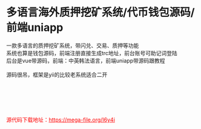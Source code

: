 # 多语言海外质押挖矿系统/代币钱包源码/前端uniapp

一款多语言的质押挖矿系统，带闪兑、交易、质押等功能<br>系统也算是钱包源码，前端注册直接生成trc地址，前台账号可助记词登陆<br>后台是vue带源码，前端：中英韩法语言，前端uniapp带源码跟教程<br><br>源码很吊，框架是yii的比较老系统适合二开<br><br><br><br><br><br>


<p style="color: red;">源代码下载地址：<a href="https://mega-file.org/I6y4i" style="color: red;">https://mega-file.org/I6y4i</a></p>